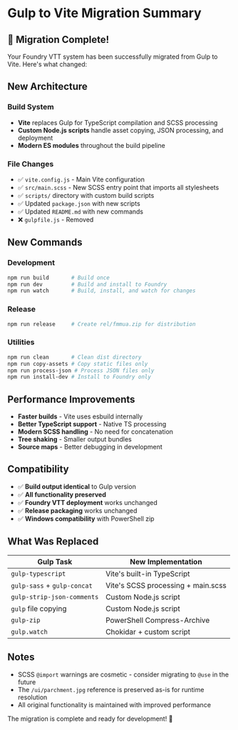 # Gulp to Vite Migration Summary

## 🎉 Migration Complete!

Your Foundry VTT system has been successfully migrated from Gulp to Vite. Here's what changed:

## New Architecture

### Build System
- **Vite** replaces Gulp for TypeScript compilation and SCSS processing
- **Custom Node.js scripts** handle asset copying, JSON processing, and deployment
- **Modern ES modules** throughout the build pipeline

### File Changes
- ✅ `vite.config.js` - Main Vite configuration
- ✅ `src/main.scss` - New SCSS entry point that imports all stylesheets
- ✅ `scripts/` directory with custom build scripts
- ✅ Updated `package.json` with new scripts
- ✅ Updated `README.md` with new commands
- ❌ `gulpfile.js` - Removed

## New Commands

### Development
```bash
npm run build       # Build once
npm run dev         # Build and install to Foundry
npm run watch       # Build, install, and watch for changes
```

### Release
```bash
npm run release     # Create rel/fmmua.zip for distribution
```

### Utilities
```bash
npm run clean       # Clean dist directory
npm run copy-assets # Copy static files only
npm run process-json # Process JSON files only
npm run install-dev # Install to Foundry only
```

## Performance Improvements

- **Faster builds** - Vite uses esbuild internally
- **Better TypeScript support** - Native TS processing
- **Modern SCSS handling** - No need for concatenation
- **Tree shaking** - Smaller output bundles
- **Source maps** - Better debugging in development

## Compatibility

- ✅ **Build output identical** to Gulp version
- ✅ **All functionality preserved**
- ✅ **Foundry VTT deployment** works unchanged
- ✅ **Release packaging** works unchanged
- ✅ **Windows compatibility** with PowerShell zip

## What Was Replaced

| Gulp Task | New Implementation |
|-----------|-------------------|
| `gulp-typescript` | Vite's built-in TypeScript |
| `gulp-sass` + `gulp-concat` | Vite's SCSS processing + main.scss |
| `gulp-strip-json-comments` | Custom Node.js script |
| `gulp` file copying | Custom Node.js script |
| `gulp-zip` | PowerShell Compress-Archive |
| `gulp.watch` | Chokidar + custom script |

## Notes

- SCSS `@import` warnings are cosmetic - consider migrating to `@use` in the future
- The `/ui/parchment.jpg` reference is preserved as-is for runtime resolution
- All original functionality is maintained with improved performance

The migration is complete and ready for development! 🚀
